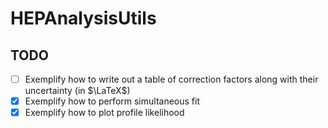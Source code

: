 # HEPAnalysisUtils

## TODO

* [ ] Exemplify how to write out a table of correction factors along with their uncertainty (in $\LaTeX$)
* [x] Exemplify how to perform simultaneous fit
* [x] Exemplify how to plot profile likelihood
